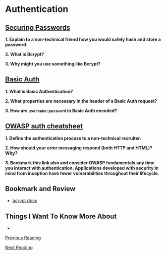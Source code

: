 # Authentication

## [Securing Passwords](https://thehackernews.com/2014/04/securing-passwords-with-bcrypt-hashing.html)

**1. Explain to a non-technical friend how you would safely hash and store a password.**


**2. What is Bcrypt?**


**3. Why might you use something like Bcrypt?**


## [Basic Auth](https://en.wikipedia.org/wiki/Basic_access_authentication)

**1. What is Basic Authentication?**


**2. What properties are necessary in the header of a Basic Auth request?**


**3. How are `username:password` in Basic Auth encoded?**


## [OWASP auth cheatsheet](https://www.owasp.org/index.php/Authentication_Cheat_Sheet)

**1. Define the authentication process to a non-technical recruiter.**


**2. How should your error messaging respond (both HTTP and HTML)? Why?**


**3. Bookmark this link also and consider OWASP fundamentals any time you interact with authentication. Applications developed with security in mind from inception have fewer vulnerabilities throughout their lifecycle.**


## Bookmark and Review

- [bcrypt docs](https://www.npmjs.com/package/bcrypt)

## Things I Want To Know More About

- 

[Previous Reading](./class-05.md)

[Next Reading](./class-07.md)
